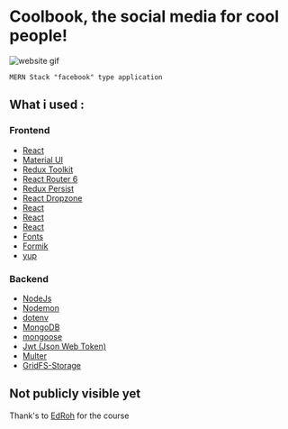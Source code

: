 # Coolbook, the social media for cool people!

![website gif](https://media0.giphy.com/media/ucGkxVtCAuQhTD1mwG/giphy.gif?cid=790b7611291fd36eec48e894153074f82a64fef0eaa4f5ce&rid=giphy.gif&ct=g)   
```
MERN Stack "facebook" type application
```

## What i used :

### Frontend
- [React](https://reactjs.org/)
- [Material UI](https://mui.com/material-ui/getting-started/installation/)
- [Redux Toolkit](https://redux-toolkit.js.org/introduction/getting-started)
- [React Router 6](https://reactrouter.com/en/v6.3.0/getting-started/installation)
- [Redux Persist](https://github.com/rt2zz/redux-persist)
- [React Dropzone](https://react-dropzone.js.org/)
- [React](https://reactjs.org/)
- [React](https://reactjs.org/)
- [React](https://reactjs.org/)
- [Fonts](https://fonts.google.com/)
- [Formik](https://formik.org/docs/overview)
- [yup](https://github.com/jquense/yup)


### Backend
- [NodeJs](https://nodejs.org/en/)
- [Nodemon](https://github.com/remy/nodemon)
- [dotenv](https://github.com/motdotla/dotenv)
- [MongoDB](https://www.mongodb.com/)
- [mongoose](https://github.com/Automattic/mongoose)
- [Jwt (Json Web Token)](https://github.com/auth0/node-jsonwebtoken)
- [Multer](https://github.com/expressjs/multer)
- [GridFS-Storage](https://github.com/devconcept/multer-gridfs-storage)

## Not publicly visible yet

Thank's to [EdRoh](https://github.com/ed-roh) for the course

